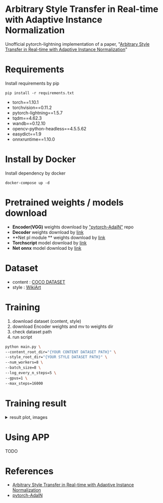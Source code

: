 # Arbitrary Style Transfer in Real-time with Adaptive Instance Normalization

Unofficial pytorch-lightning implementation of a paper, "[Arbitrary Style Transfer in Real-time with Adaptive Instance Normalization](https://arxiv.org/pdf/1703.06868.pdf)" 


# Requirements
Install requirements by pip
``` shell 
pip install -r requirements.txt 
```

- torch==1.10.1
- torchvision==0.11.2
- pytorch-lightning==1.5.7
- tqdm==4.62.3
- wandb==0.12.10
- opencv-python-headless==4.5.5.62
- easydict==1.9
- onnxruntime==1.10.0

# Install by Docker
Install dependency by docker 
```shell
docker-compose up -d 
```

# Pretrained weights / models download

- **Encoder(VGG)** weights download by ["pytorch-AdaIN"](https://github.com/naoto0804/pytorch-AdaIN#download-models) repo 
- **Decoder** weights download by [link]()
- **Net pl module ** weights download by [link]()
- **Torchscript** model download by [link]()
- **Net onnx** model download by [link]()

# Dataset 
- content : [COCO DATASET](http://images.cocodataset.org/zips/train2017.zip)
- style : [WikiArt](https://drive.google.com/u/0/uc?id=182-pFiKvXPB25DbTfAYjJ6gDE-ZCRXz0&export=download&confirm=t)

# Training

1. download dataset (content, style)
2. download Encoder weights and mv to weights dir 
3. check dataset path 
4. run script 
```bash 
python main.py \
--content_root_dir="{YOUR CONTENT DATASET PATH}" \
--style_root_dir="{YOUR STYLE DATASET PATH}" \
--num_workers=8 \
--batch_size=8 \
--log_every_n_steps=5 \
--gpus=1 \
--max_steps=16000
```


# Training result 
<details>
<summary> result plot, images </summary>

## loss plot
![content_loss](./src/plot/content_loss.png)
![style_loss](./src/plot/style_loss.png)


## sample images 

- [video](./src/video/training_sample.mp4)

</details>


# Using APP 

TODO 


# References
- [Arbitrary Style Transfer in Real-time with Adaptive Instance Normalization](https://arxiv.org/pdf/1703.06868.pdf)
- [pytorch-AdaIN](https://github.com/naoto0804/pytorch-AdaIN#download-models) 